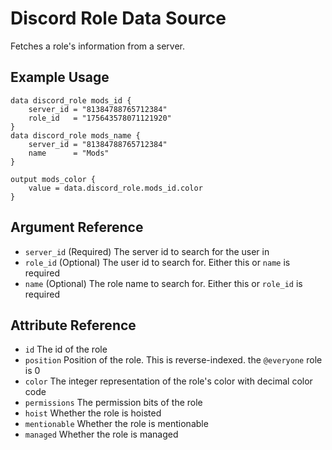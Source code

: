 # Discord Role Data Source

Fetches a role's information from a server.

## Example Usage

```hcl-terraform
data discord_role mods_id {
    server_id = "81384788765712384"
    role_id   = "175643578071121920"
}
data discord_role mods_name {
    server_id = "81384788765712384"
    name      = "Mods"
}

output mods_color {
    value = data.discord_role.mods_id.color
}
```

## Argument Reference

* `server_id` (Required) The server id to search for the user in
* `role_id` (Optional) The user id to search for. Either this or `name` is required
* `name` (Optional) The role name to search for. Either this or `role_id` is required

## Attribute Reference

* `id` The id of the role
* `position` Position of the role. This is reverse-indexed. the `@everyone` role is 0
* `color` The integer representation of the role's color with decimal color code
* `permissions` The permission bits of the role
* `hoist` Whether the role is hoisted
* `mentionable` Whether the role is mentionable
* `managed` Whether the role is managed
